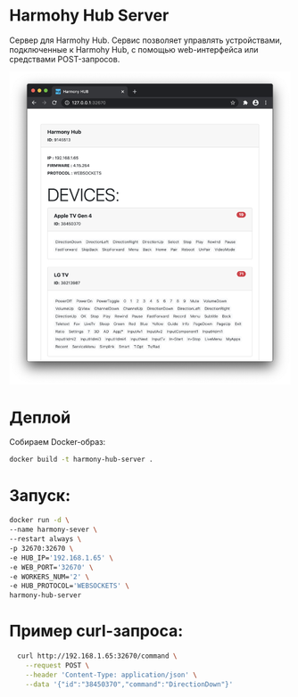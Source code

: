 # Harmohy Hub Server

Сервер для Harmohy Hub. Сервис позволяет управлять устройствами, подключенные к Harmohy Hub, с помощью web-интерфейса или средствами POST-запросов.

![Пример интерфейса](static/img/example.png)

# Деплой

Собираем Docker-образ:

```sh
docker build -t harmony-hub-server .
```

# Запуск:

```sh
docker run -d \
--name harmony-sever \
--restart always \
-p 32670:32670 \
-e HUB_IP='192.168.1.65' \
-e WEB_PORT='32670' \
-e WORKERS_NUM='2' \
-e HUB_PROTOCOL='WEBSOCKETS' \
harmony-hub-server
```

# Пример curl-запроса:

```sh
  curl http://192.168.1.65:32670/command \
    --request POST \
    --header 'Content-Type: application/json' \
    --data '{"id":"38450370","command":"DirectionDown"}'
```